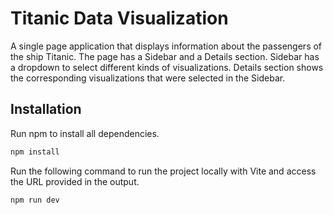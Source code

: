 # Titanic Data Visualization

A single page application that displays information about the passengers of the ship Titanic. The page has a Sidebar and a Details section. Sidebar has a dropdown to select different kinds of visualizations. Details section shows the corresponding visualizations that were selected in the Sidebar.

## Installation

Run npm to install all dependencies.

```bash
npm install
```

Run the following command to run the project locally with Vite and access the URL provided in the output.


```bash
npm run dev
```